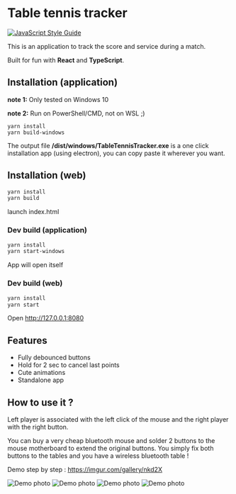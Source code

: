# Table tennis tracker

[![JavaScript Style Guide](https://img.shields.io/badge/code_style-standard-brightgreen.svg)](https://standardjs.com)

This is an application to track the score and service during a match.

Built for fun with **React** and **TypeScript**.

## Installation (application)
**note 1:** Only tested on Windows 10

**note 2:** Run on PowerShell/CMD, not on WSL ;)

```
yarn install
yarn build-windows
```

The output file **/dist/windows/TableTennisTracker.exe** is a one click installation app (using electron), you can copy paste it wherever you want.

## Installation (web)
```bash
yarn install
yarn build
```
launch index.html

### Dev build (application)
```bash
yarn install
yarn start-windows
```
App will open itself

### Dev build (web)
```bash
yarn install
yarn start
```
Open http://127.0.0.1:8080

## Features

 - Fully debounced buttons
 - Hold for 2 sec to cancel last points
 - Cute animations
 - Standalone app

## How to use it ?

Left player is associated with the left click of the mouse and the right player with the right button.

You can buy a very cheap bluetooth mouse and solder 2 buttons to the mouse motherboard to extend the original buttons. You simply fix both buttons to the tables and you have a wireless bluetooth table !

Demo step by step : https://imgur.com/gallery/nkd2X

![Demo photo](https://i.imgur.com/HEd3HUY.jpg)
![Demo photo](https://i.imgur.com/7DWidiP.jpg)
![Demo photo](https://i.imgur.com/e2aPT0a.jpg)
![Demo photo](https://i.imgur.com/t41BF5a.jpg)
